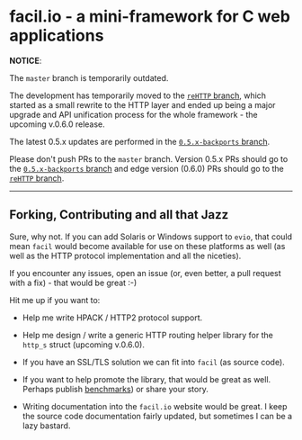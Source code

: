 # facil.io - a mini-framework for C web applications

**NOTICE**:

The `master` branch is temporarily outdated.

The development has temporarily moved to the [`reHTTP` branch](https://github.com/boazsegev/facil.io/tree/reHTTP), which started as a small rewrite to the HTTP layer and ended up being a major upgrade and API unification process for the whole framework - the upcoming v.0.6.0 release. 

The latest 0.5.x updates are performed in the [`0.5.x-backports` branch](https://github.com/boazsegev/facil.io/tree/0.5.x-backports).

Please don't push PRs to the `master` branch. Version 0.5.x PRs should go to the [`0.5.x-backports` branch](https://github.com/boazsegev/facil.io/tree/0.5.x-backports) and edge version (0.6.0) PRs should go to the [`reHTTP` branch](https://github.com/boazsegev/facil.io/tree/reHTTP).

---

## Forking, Contributing and all that Jazz

Sure, why not. If you can add Solaris or Windows support to `evio`, that could mean `facil` would become available for use on these platforms as well (as well as the HTTP protocol implementation and all the niceties).

If you encounter any issues, open an issue (or, even better, a pull request with a fix) - that would be great :-)

Hit me up if you want to:

* Help me write HPACK / HTTP2 protocol support.

* Help me design / write a generic HTTP routing helper library for the `http_s` struct (upcoming v.0.6.0).

* If you have an SSL/TLS solution we can fit into `facil` (as source code).

* If you want to help promote the library, that would be great as well. Perhaps publish [benchmarks](https://github.com/TechEmpower/FrameworkBenchmarks)) or share your story.

* Writing documentation into the `facil.io` website would be great. I keep the source code documentation fairly updated, but sometimes I can be a lazy bastard.
